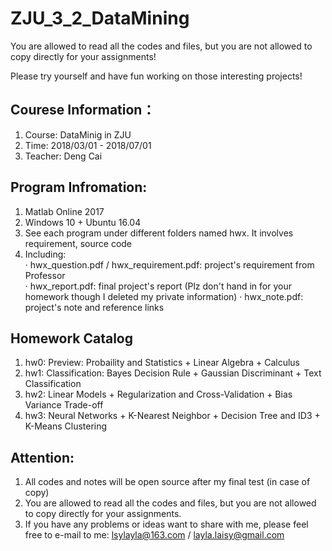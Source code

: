 # ZJU_3_2_DataMining

You are allowed to read all the codes and files, but you are not allowed to copy directly for your assignments!

Please try yourself and have fun working on those interesting projects!


## Courese Information：
1. Course: DataMinig in ZJU
2. Time: 2018/03/01 - 2018/07/01 
3. Teacher: Deng Cai

## Program Infromation:
1. Matlab Online 2017
2. Windows 10 + Ubuntu 16.04
3. See each program under different folders named hwx. It involves requirement, source code    
4. Including:    
    · hwx_question.pdf / hwx_requirement.pdf: project's requirement from Professor   
    · hwx_report.pdf: final project's report (Plz don't hand in for your homework though I deleted my private information)
    · hwx_note.pdf: project's note and reference links

## Homework Catalog
1. hw0: Preview: Probaility and Statistics + Linear Algebra + Calculus
2. hw1: Classification: Bayes Decision Rule + Gaussian Discriminant + Text Classification
3. hw2: Linear Models + Regularization and Cross-Validation + Bias Variance Trade-off
4. hw3: Neural Networks + K-Nearest Neighbor + Decision Tree and ID3 + K-Means Clustering

## Attention:
1. All codes and notes will be open source after my final test (in case of copy)
2. You are allowed to read all the codes and files, but you are not allowed to copy directly for your assignments.
3. If you have any problems or ideas want to share with me, please feel free to e-mail to me: lsylayla@163.com / layla.laisy@gmail.com

